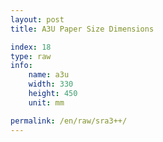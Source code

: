 ```yaml
---
layout: post
title: A3U Paper Size Dimensions

index: 18
type: raw
info:
    name: a3u
    width: 330
    height: 450
    unit: mm

permalink: /en/raw/sra3++/
---
```



